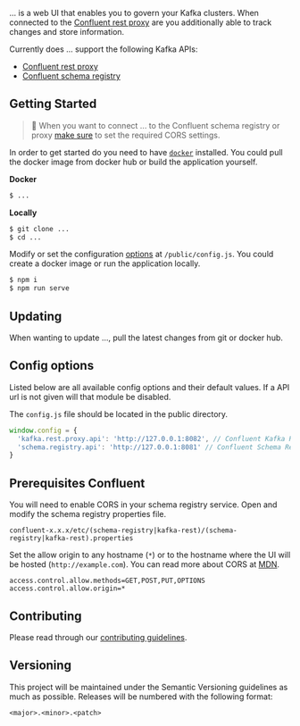 ... is a web UI that enables you to govern your Kafka clusters. When connected to the [Confluent rest proxy](https://docs.confluent.io/current/kafka-rest/docs/intro.html) are you additionally able to track changes and store information.

Currently does ... support the following Kafka APIs:

- [Confluent rest proxy](https://docs.confluent.io/current/kafka-rest/docs/intro.html)
- [Confluent schema registry](https://docs.confluent.io/current/schema-registry/docs/index.html)

## Getting Started

> 🚧 When you want to connect ... to the Confluent schema registry or proxy [make sure](#prerequisites-confluent) to set the required CORS settings.

In order to get started do you need to have [`docker`](https://docs.docker.com/install/) installed.
You could pull the docker image from docker hub or build the application yourself.

**Docker**

```bash
$ ...
```

**Locally**

```bash
$ git clone ...
$ cd ...
```

Modify or set the configuration [options](#config-options) at `/public/config.js`.
You could create a docker image or run the application locally.

```bash
$ npm i
$ npm run serve
```

## Updating

When wanting to update ..., pull the latest changes from git or docker hub.

## Config options

Listed below are all available config options and their default values.
If a API url is not given will that module be disabled.

The `config.js` file should be located in the public directory.

```javascript
window.config = {
  'kafka.rest.proxy.api': 'http://127.0.0.1:8082', // Confluent Kafka REST Proxy
  'schema.registry.api': 'http://127.0.0.1:8081' // Confluent Schema Registry
}

```

## Prerequisites Confluent

You will need to enable CORS in your schema registry service.
Open and modify the schema registry properties file.

`confluent-x.x.x/etc/(schema-registry|kafka-rest)/(schema-registry|kafka-rest).properties`

Set the allow origin to any hostname (`*`) or to the hostname where the UI will be hosted (`http://example.com`).
You can read more about CORS at [MDN](https://developer.mozilla.org/en-US/docs/Web/HTTP/CORS).

```
access.control.allow.methods=GET,POST,PUT,OPTIONS
access.control.allow.origin=*
```

## Contributing

Please read through our [contributing guidelines](./CONTRIBUTING.md).

## Versioning

This project will be maintained under the Semantic Versioning guidelines as much as possible. Releases will be numbered
with the following format:

`<major>.<minor>.<patch>`
